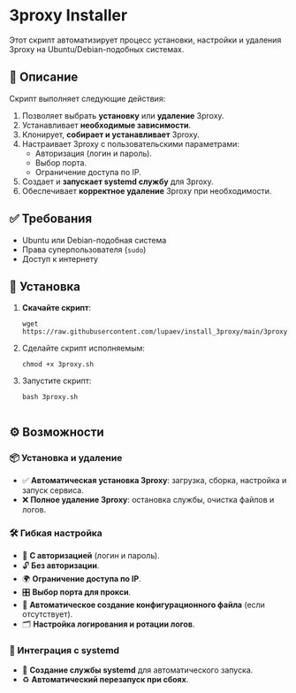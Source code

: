 # 3proxy Installer

Этот скрипт автоматизирует процесс установки, настройки и удаления 3proxy на Ubuntu/Debian-подобных системах.

## 📌 Описание

Скрипт выполняет следующие действия:

1. Позволяет выбрать **установку** или **удаление** 3proxy.
2. Устанавливает **необходимые зависимости**.
3. Клонирует, **собирает и устанавливает** 3proxy.
4. Настраивает 3proxy с пользовательскими параметрами:
    - Авторизация (логин и пароль).
    - Выбор порта.
    - Ограничение доступа по IP.
5. Создает и **запускает systemd службу** для 3proxy.
6. Обеспечивает **корректное удаление** 3proxy при необходимости.

## ✅ Требования

- Ubuntu или Debian-подобная система
- Права суперпользователя (`sudo`)
- Доступ к интернету

## 🚀 Установка

1. **Скачайте скрипт**:
   ```shell
   wget https://raw.githubusercontent.com/lupaev/install_3proxy/main/3proxy.sh

2. Сделайте скрипт исполняемым:
   ```shell
   chmod +x 3proxy.sh
3. Запустите скрипт:
   ```shell
   bash 3proxy.sh


## ⚙️ Возможности

### 📦 Установка и удаление
- ✅ **Автоматическая установка 3proxy**: загрузка, сборка, настройка и запуск сервиса.
- ❌ **Полное удаление 3proxy**: остановка службы, очистка файлов и логов.

### 🛠 Гибкая настройка
- 🔑 **С авторизацией** (логин и пароль).
- 🔓 **Без авторизации**.
- 🌍 **Ограничение доступа по IP**.
- 🎛 **Выбор порта для прокси**.
- 📜 **Автоматическое создание конфигурационного файла** (если отсутствует).
- 🗂 **Настройка логирования и ротации логов**.

### 🔄 Интеграция с systemd
- 🛑 **Создание службы systemd** для автоматического запуска.
- ♻️ **Автоматический перезапуск при сбоях**.
